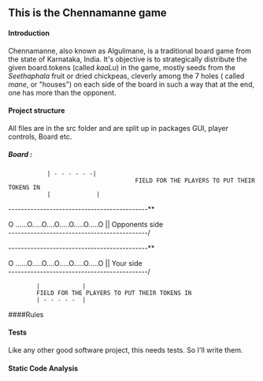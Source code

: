 ## This is the Chennamanne game

#### Introduction
Chennamanne, also known as Algulimane, is a traditional board game from the state of Karnataka, India. 
It's objective is to strategically distribute the given board.tokens (called *kaaLu*) in the game, mostly seeds from the *Seethaphala* fruit or dried chickpeas,
cleverly among the 7 holes ( called *mane*, or "houses") on each side of the board
in such a way that at the end, one has more than the opponent.



#### Project structure
All files are in the src folder and are split up in packages
GUI, player controls, Board etc. 

##### Board : 
               | - - - - - -|
                                        FIELD FOR THE PLAYERS TO PUT THEIR TOKENS IN 
               |             |

--------------------------------------------*\*
 
O ......O.....O....O.....O.....O.....O       ||           Opponents side                              
--------------------------------------------/

--------------------------------------------*\*

O ......O.....O....O.....O.....O.....O       ||         Your side                                
--------------------------------------------/

            |            |
            FIELD FOR THE PLAYERS TO PUT THEIR TOKENS IN
            | - - - - -  |


####Rules 

#### Tests

Like any other good software project, this needs tests. So I'll write them. 


#### Static Code Analysis
